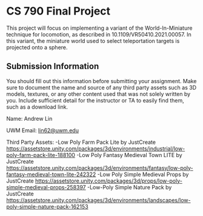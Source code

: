 # CS 790 Final Project

This project will focus on implementing a variant of the World-In-Miniature technique for locomotion, as described in 10.1109/VR50410.2021.00057. In this variant, the miniature world used to select teleportation targets is projected onto a sphere.

## Submission Information

You should fill out this information before submitting your assignment.  Make sure to document the name and source of any third party assets such as 3D models, textures, or any other content used that was not solely written by you.  Include sufficient detail for the instructor or TA to easily find them, such as a download link.

Name: Andrew Lin

UWM Email: lin62@uwm.edu

Third Party Assets:
-Low Poly Farm Pack Lite by JustCreate https://assetstore.unity.com/packages/3d/environments/industrial/low-poly-farm-pack-lite-188100
-Low Poly Fantasy Medieval Town LITE by JustCreate https://assetstore.unity.com/packages/3d/environments/fantasy/low-poly-fantasy-medieval-town-lite-242322
-Low Poly Simple Medieval Props by JustCreate https://assetstore.unity.com/packages/3d/props/low-poly-simple-medieval-props-258397
-Low-Poly Simple Nature Pack by JustCreate https://assetstore.unity.com/packages/3d/environments/landscapes/low-poly-simple-nature-pack-162153
